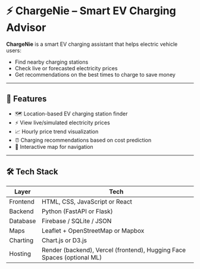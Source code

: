 # ⚡ ChargeNie – Smart EV Charging Advisor

**ChargeNie** is a smart EV charging assistant that helps electric vehicle users:
- Find nearby charging stations
- Check live or forecasted electricity prices
- Get recommendations on the best times to charge to save money

---

## 🔧 Features
- 🗺️ Location-based EV charging station finder
- ⚡ View live/simulated electricity prices
- 📈 Hourly price trend visualization
- ⏰ Charging recommendations based on cost prediction
- 🧭 Interactive map for navigation

---

## 🛠️ Tech Stack

| Layer | Tech |
|-------|------|
| Frontend | HTML, CSS, JavaScript or React |
| Backend | Python (FastAPI or Flask) |
| Database | Firebase / SQLite / JSON |
| Maps | Leaflet + OpenStreetMap or Mapbox |
| Charting | Chart.js or D3.js |
| Hosting | Render (backend), Vercel (frontend), Hugging Face Spaces (optional ML)
